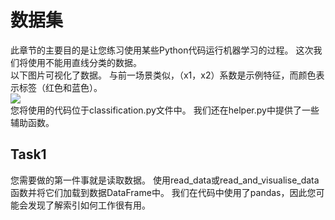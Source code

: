 # 数据集
此章节的主要目的是让您练习使用某些Python代码运行机器学习的过程。 这次我们将使用不能用直线分类的数据。</br>
以下图片可视化了数据。 与前一场景类似，（x1，x2）系数是示例特征，而颜色表示标签（红色和蓝色）。</br>
![](http://kfcoding-static.oss-cn-hangzhou.aliyuncs.com/gitcourse-ml/non_linear.png) </br>
您将使用的代码位于classification.py文件中。 我们还在helper.py中提供了一些辅助函数。

## Task1
您需要做的第一件事就是读取数据。 使用read_data或read_and_visualise_data函数并将它们加载到数据DataFrame中。 我们在代码中使用了pandas，因此您可能会发现了解索引如何工作很有用。

